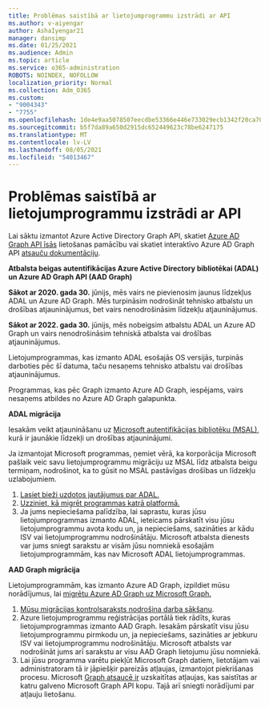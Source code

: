 ```yaml
---
title: Problēmas saistībā ar lietojumprogrammu izstrādi ar API
ms.author: v-aiyengar
author: AshaIyengar21
manager: dansimp
ms.date: 01/25/2021
ms.audience: Admin
ms.topic: article
ms.service: o365-administration
ROBOTS: NOINDEX, NOFOLLOW
localization_priority: Normal
ms.collection: Adm_O365
ms.custom:
- "9004343"
- "7755"
ms.openlocfilehash: 1de4e9aa5078507eecdbe53366e446e733029ecb1342f20ca701fa7f95a06fa9
ms.sourcegitcommit: b5f7da89a650d2915dc652449623c78be6247175
ms.translationtype: MT
ms.contentlocale: lv-LV
ms.lasthandoff: 08/05/2021
ms.locfileid: "54013467"
---
```

# <a name="issues-developing-applications-with-apis"></a>Problēmas saistībā ar lietojumprogrammu izstrādi ar API

Lai sāktu izmantot Azure Active Directory Graph API, skatiet [Azure AD Graph API īsās](https://docs.microsoft.com/azure/active-directory/develop/microsoft-graph-intro) lietošanas pamācību vai skatiet interaktīvo Azure AD Graph API [atsauču dokumentāciju](https://docs.microsoft.com/previous-versions/azure/ad/graph/api/api-catalog).

**Atbalsta beigas autentifikācijas Azure Active Directory bibliotēkai (ADAL) un Azure AD Graph API (AAD Graph)**

**Sākot ar 2020. gada 30.** jūnijs, mēs vairs ne pievienosim jaunus līdzekļus ADAL un Azure AD Graph. Mēs turpināsim nodrošināt tehnisko atbalstu un drošības atjauninājumus, bet vairs nenodrošināsim līdzekļu atjauninājumus.

**Sākot ar 2022. gada 30.** jūnijs, mēs nobeigsim atbalstu ADAL un Azure AD Graph un vairs nenodrošināsim tehniskā atbalsta vai drošības atjauninājumus.

Lietojumprogrammas, kas izmanto ADAL esošajās OS versijās, turpinās darboties pēc šī datuma, taču nesaņems tehnisko atbalstu vai drošības atjauninājumus.

Programmas, kas pēc Graph izmanto Azure AD Graph, iespējams, vairs nesaņems atbildes no Azure AD Graph galapunkta.

**ADAL migrācija**

Iesakām veikt atjaunināšanu uz [Microsoft autentifikācijas bibliotēku (MSAL)](https://docs.microsoft.com/azure/active-directory/develop/v2-overview), kurā ir jaunākie līdzekļi un drošības atjauninājumi.

Ja izmantojat Microsoft programmas, ņemiet vērā, ka korporācija Microsoft pašlaik veic savu lietojumprogrammu migrāciju uz MSAL līdz atbalsta beigu termiņam, nodrošinot, ka to gūsit no MSAL pastāvīgas drošības un līdzekļu uzlabojumiem.

1. [Lasiet bieži uzdotos jautājumus par ADAL.](https://docs.microsoft.com/azure/active-directory/develop/msal-migration#frequently-asked-questions-faq)
1. [Uzziniet, kā migrēt programmas katrā platformā.](https://docs.microsoft.com/azure/active-directory/develop/msal-migration#frequently-asked-questions-faq)
1. Ja jums nepieciešama palīdzība, lai saprastu, kuras jūsu lietojumprogrammas izmanto ADAL, ieteicams pārskatīt visu jūsu lietojumprogrammu avota kodu un, ja nepieciešams, sazināties ar kādu ISV vai lietojumprogrammu nodrošinātāju. Microsoft atbalsta dienests var jums sniegt sarakstu ar visām jūsu nomniekā esošajām lietojumprogrammām, kas nav Microsoft ADAL lietojumprogrammas.

**AAD Graph migrācija**

Lietojumprogrammām, kas izmanto Azure AD Graph, izpildiet mūsu norādījumus, lai [migrētu Azure AD Graph uz Microsoft Graph.](https://docs.microsoft.com/graph/migrate-azure-ad-graph-overview?view=graph-rest-1.0&preserve-view=true)

1. [Mūsu migrācijas kontrolsaraksts nodrošina darba sākšanu](https://docs.microsoft.com/graph/migrate-azure-ad-graph-planning-checklist). 
1. Azure lietojumprogrammu reģistrācijas portālā tiek rādīts, kuras lietojumprogrammas izmanto AAD Graph. Iesakām pārskatīt visu jūsu lietojumprogrammu pirmkodu un, ja nepieciešams, sazināties ar jebkuru ISV vai lietojumprogrammu nodrošinātāju. Microsoft atbalsts var nodrošināt jums arī sarakstu ar visu AAD Graph lietojumu jūsu nomniekā.
1. Lai jūsu programma varētu piekļūt Microsoft Graph datiem, lietotājam vai administratoram tā ir jāpiešķir pareizās atļaujas, izmantojot piekrišanas procesu. Microsoft [Graph atsaucē ir](https://docs.microsoft.com/graph/permissions-reference?context=graph%2Fapi%2Fbeta&view=graph-rest-beta&preserve-view=true) uzskaitītas atļaujas, kas saistītas ar katru galveno Microsoft Graph API kopu. Tajā arī sniegti norādījumi par atļauju lietošanu.

